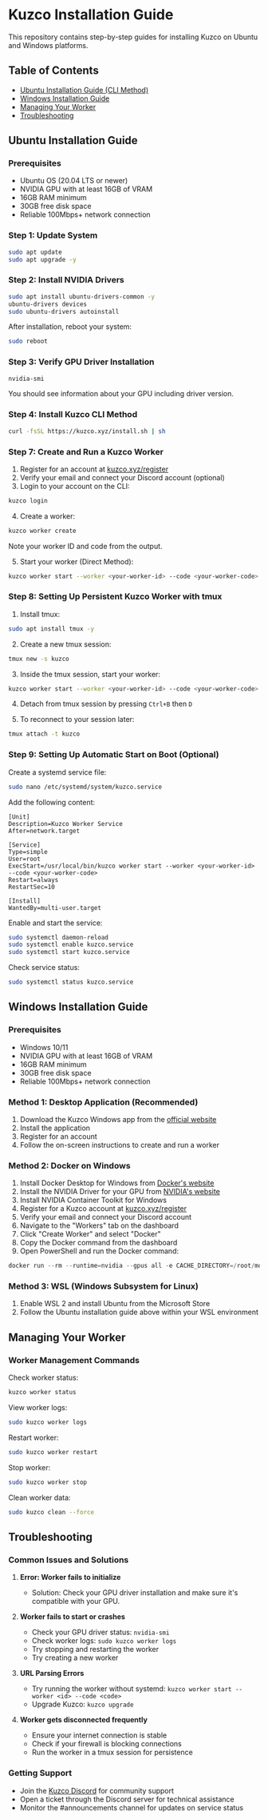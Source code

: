 # Kuzco Installation Guide

This repository contains step-by-step guides for installing Kuzco on Ubuntu and Windows platforms.

## Table of Contents
- [Ubuntu Installation Guide (CLI Method)](#ubuntu-installation-guide)
- [Windows Installation Guide](#windows-installation-guide)
- [Managing Your Worker](#managing-your-worker)
- [Troubleshooting](#troubleshooting)

## Ubuntu Installation Guide

### Prerequisites
- Ubuntu OS (20.04 LTS or newer)
- NVIDIA GPU with at least 16GB of VRAM
- 16GB RAM minimum
- 30GB free disk space
- Reliable 100Mbps+ network connection

### Step 1: Update System
```bash
sudo apt update
sudo apt upgrade -y
```

### Step 2: Install NVIDIA Drivers
```bash
sudo apt install ubuntu-drivers-common -y
ubuntu-drivers devices
sudo ubuntu-drivers autoinstall
```

After installation, reboot your system:
```bash
sudo reboot
```

### Step 3: Verify GPU Driver Installation
```bash
nvidia-smi
```

You should see information about your GPU including driver version.

### Step 4: Install Kuzco CLI Method
```bash
curl -fsSL https://kuzco.xyz/install.sh | sh
```

### Step 7: Create and Run a Kuzco Worker

1. Register for an account at [kuzco.xyz/register](https://kuzco.xyz/register)
2. Verify your email and connect your Discord account (optional)
3. Login to your account on the CLI:
```bash
kuzco login
```

4. Create a worker:
```bash
kuzco worker create
```
Note your worker ID and code from the output.

5. Start your worker (Direct Method):
```bash
kuzco worker start --worker <your-worker-id> --code <your-worker-code>
```

### Step 8: Setting Up Persistent Kuzco Worker with tmux

1. Install tmux:
```bash
sudo apt install tmux -y
```

2. Create a new tmux session:
```bash
tmux new -s kuzco
```

3. Inside the tmux session, start your worker:
```bash
kuzco worker start --worker <your-worker-id> --code <your-worker-code>
```

4. Detach from tmux session by pressing `Ctrl+B` then `D`

5. To reconnect to your session later:
```bash
tmux attach -t kuzco
```

### Step 9: Setting Up Automatic Start on Boot (Optional)

Create a systemd service file:
```bash
sudo nano /etc/systemd/system/kuzco.service
```

Add the following content:
```
[Unit]
Description=Kuzco Worker Service
After=network.target

[Service]
Type=simple
User=root
ExecStart=/usr/local/bin/kuzco worker start --worker <your-worker-id> --code <your-worker-code>
Restart=always
RestartSec=10

[Install]
WantedBy=multi-user.target
```

Enable and start the service:
```bash
sudo systemctl daemon-reload
sudo systemctl enable kuzco.service
sudo systemctl start kuzco.service
```

Check service status:
```bash
sudo systemctl status kuzco.service
```

## Windows Installation Guide

### Prerequisites
- Windows 10/11
- NVIDIA GPU with at least 16GB of VRAM
- 16GB RAM minimum
- 30GB free disk space
- Reliable 100Mbps+ network connection

### Method 1: Desktop Application (Recommended)

1. Download the Kuzco Windows app from the [official website](https://kuzco.xyz)
2. Install the application
3. Register for an account
4. Follow the on-screen instructions to create and run a worker

### Method 2: Docker on Windows

1. Install Docker Desktop for Windows from [Docker's website](https://www.docker.com/products/docker-desktop)
2. Install the NVIDIA Driver for your GPU from [NVIDIA's website](https://www.nvidia.com/Download/index.aspx)
3. Install NVIDIA Container Toolkit for Windows
4. Register for a Kuzco account at [kuzco.xyz/register](https://kuzco.xyz/register)
5. Verify your email and connect your Discord account
6. Navigate to the "Workers" tab on the dashboard
7. Click "Create Worker" and select "Docker"
8. Copy the Docker command from the dashboard
9. Open PowerShell and run the Docker command:
```powershell
docker run --rm --runtime=nvidia --gpus all -e CACHE_DIRECTORY=/root/models -v ${HOME}/.kuzco/models:/root/models kuzcoxyz/amd64-ollama-nvidia-worker --worker <your-worker-id> --code <your-worker-code>
```

### Method 3: WSL (Windows Subsystem for Linux)

1. Enable WSL 2 and install Ubuntu from the Microsoft Store
2. Follow the Ubuntu installation guide above within your WSL environment

## Managing Your Worker

### Worker Management Commands

Check worker status:
```bash
kuzco worker status
```

View worker logs:
```bash
sudo kuzco worker logs
```

Restart worker:
```bash
sudo kuzco worker restart
```

Stop worker:
```bash
sudo kuzco worker stop
```

Clean worker data:
```bash
sudo kuzco clean --force
```

## Troubleshooting

### Common Issues and Solutions

1. **Error: Worker fails to initialize**
   - Solution: Check your GPU driver installation and make sure it's compatible with your GPU.

2. **Worker fails to start or crashes**
   - Check your GPU driver status: `nvidia-smi`
   - Check worker logs: `sudo kuzco worker logs`
   - Try stopping and restarting the worker
   - Try creating a new worker

3. **URL Parsing Errors**
   - Try running the worker without systemd: `kuzco worker start --worker <id> --code <code>`
   - Upgrade Kuzco: `kuzco upgrade`

4. **Worker gets disconnected frequently**
   - Ensure your internet connection is stable
   - Check if your firewall is blocking connections
   - Run the worker in a tmux session for persistence

### Getting Support

- Join the [Kuzco Discord](https://discord.gg/kuzco) for community support
- Open a ticket through the Discord server for technical assistance
- Monitor the #announcements channel for updates on service status
